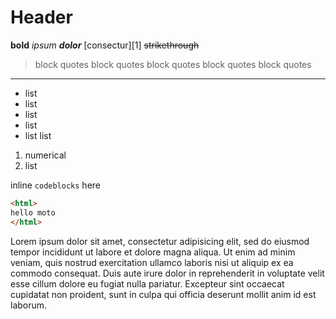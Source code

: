 # Header
**bold** _ipsum_ ***dolor*** [consectur][1] ~~strikethrough~~

> block quotes
> block quotes
> block quotes
> block quotes
> block quotes

--------------------------------------------------------------------------------

<!-- comment  -->

- list
- list
- list
- list
- list list

1. numerical
2. list



inline `codeblocks` here

```HTML
<html>
hello moto
</html>
```

Lorem ipsum dolor sit amet, consectetur adipisicing elit, sed do eiusmod tempor incididunt ut labore et dolore magna aliqua. Ut enim ad minim veniam, quis nostrud exercitation ullamco laboris nisi ut aliquip ex ea commodo consequat. Duis aute irure dolor in reprehenderit in voluptate velit esse cillum dolore eu fugiat nulla pariatur. Excepteur sint occaecat cupidatat non proident, sunt in culpa qui officia deserunt mollit anim id est laborum.
